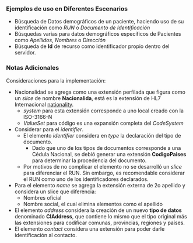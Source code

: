 ### Ejemplos de uso en Diferentes Escenarios

 * Búsqueda de Datos demográficos de un paciente, haciendo uso de su identificación como *RUN* o *Documento de Identificación* 
 * Búsquedas varias para datos demográficos específicos de Pacientes como *Apellidos*, *Nombres* o *Dirección*
 * Búsqueda de **Id** de recurso como identificador propio dentro del servidor.

### Notas Adicionales

Consideraciones para la implementación:

* Nacionalidad se agrega como una extensión perfilada que figura como un *slice* de nombre **Nacionalida**, está es la extensión de HL7 Internacional [nationality](https://www.hl7.org/fhir/R4/extension-patient-nationality.html).
  * *system* para esta extensión corresponde a uno local creado con la ISO-3166-N
  * *ValueSet* para código es una expansión completa del *CodeSystem*
* Considerar para el *identifier*.
  * El elemento *identifier* considera en *type* la declaración del tipo de documento.
    * Dado que uno de los tipos de documentos corresponde a una Cédula Nacional, se debió generar una extensión **CodigoPaises** para determinar la procedencia del documento.
  * Por motivos de no complicar el elemento no se desarrolló un *slice* para diferenciar el RUN. Sin embargo, es recomendable considerar el RUN como uno de los identificadores declarados.
* Para el elemento *name* se agrega la extensión externa de 2o apellido y considera un slice que diferencia:
  * Nombres oficial
  * Nombre social, el cual elimina elementos como el apellido
* El elemento *address* considera la creación de un nuevo **tipo de datos** denominado **ClAddress**, que contiene lo mismo que el tipo original más las extensiones para codificar comunas, provincias, regiones y países.
* El elemento *contact* considera una extensión para poder darle identificación al contacto.
